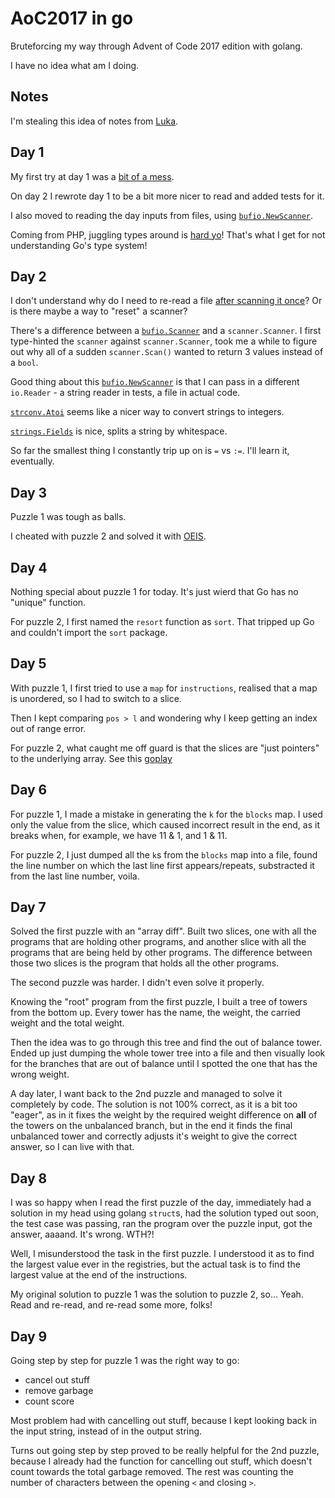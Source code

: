 # AoC2017 in go

Bruteforcing my way through Advent of Code 2017 edition with golang.

I have no idea what am I doing.

## Notes

I'm stealing this idea of notes from [Luka](https://github.com/lmuzinic).


## Day 1

My first try at day 1 was a [bit of a mess](https://github.com/robertbasic/aoc2017/blob/54a103f5910eaa1e4d5558439914011ba5c24d49/day1.go).

On day 2 I rewrote day 1 to be a bit more nicer to read and added tests for it.

I also moved to reading the day inputs from files, using [`bufio.NewScanner`](https://github.com/robertbasic/aoc2017/blob/f6c810294e331c688c5401e0d15e3b4c7004c1d0/day1.go#L16).

Coming from PHP, juggling types around is [hard yo](https://github.com/robertbasic/aoc2017/blob/f6c810294e331c688c5401e0d15e3b4c7004c1d0/day1.go#L47-L50)! That's what I get for not understanding Go's type system!

## Day 2

I don't understand why do I need to re-read a file [after scanning it once](https://github.com/robertbasic/aoc2017/blob/f6c810294e331c688c5401e0d15e3b4c7004c1d0/day2.go#L13-L24)? Or is there maybe a way to "reset" a scanner?

There's a difference between a [`bufio.Scanner`](https://github.com/robertbasic/aoc2017/blob/f6c810294e331c688c5401e0d15e3b4c7004c1d0/day2.go#L27) and a `scanner.Scanner`. I first type-hinted the `scanner` against `scanner.Scanner`, took me a while to figure out why all of a sudden `scanner.Scan()` wanted to return 3 values instead of a `bool`.

Good thing about this [`bufio.NewScanner`](https://github.com/robertbasic/aoc2017/blob/f6c810294e331c688c5401e0d15e3b4c7004c1d0/day2_test.go#L35) is that I can pass in a different `io.Reader` - a string reader in tests, a file in actual code.

[`strconv.Atoi`](https://github.com/robertbasic/aoc2017/blob/f6c810294e331c688c5401e0d15e3b4c7004c1d0/day2.go#L58) seems like a nicer way to convert strings to integers.

[`strings.Fields`](https://github.com/robertbasic/aoc2017/blob/f6c810294e331c688c5401e0d15e3b4c7004c1d0/day2.go#L75) is nice, splits a string by whitespace.

So far the smallest thing I constantly trip up on is `=` vs `:=`. I'll learn it, eventually.

## Day 3

Puzzle 1 was tough as balls.

I cheated with puzzle 2 and solved it with [OEIS](https://oeis.org/A141481).

## Day 4

Nothing special about puzzle 1 for today. It's just wierd that Go has no "unique" function.

For puzzle 2, I first named the `resort` function as `sort`. That tripped up Go and couldn't
import the `sort` package.

## Day 5

With puzzle 1, I first tried to use a `map` for `instructions`, realised that a map is unordered, so I had to
switch to a slice.

Then I kept comparing `pos > l` and wondering why I keep getting an index out of range error.

For puzzle 2, what caught me off guard is that the slices are "just pointers" to the underlying array. See this
[goplay](https://play.golang.org/p/AIzHYPB07F)

## Day 6

For puzzle 1, I made a mistake in generating the `k` for the `blocks` map. I used only the value from the slice,
which caused incorrect result in the end, as it breaks when, for example, we have 11 & 1, and 1 & 11.

For puzzle 2, I just dumped all the `k`s from the `blocks` map into a file, found the line number on which
the last line first appears/repeats, substracted it from the last line number, voila.

## Day 7

Solved the first puzzle with an "array diff". Built two slices, one with all the programs that are holding
other programs, and another slice with all the programs that are being held by other programs. The difference
between those two slices is the program that holds all the other programs.

The second puzzle was harder. I didn't even solve it properly.

Knowing the "root" program from the first puzzle, I built a tree of towers from the bottom up. Every tower
has the name, the weight, the carried weight and the total weight.

Then the idea was to go through this tree and find the out of balance tower. Ended up just dumping the whole
tower tree into a file and then visually look for the branches that are out of balance until I spotted the
one that has the wrong weight.

A day later, I want back to the 2nd puzzle and managed to solve it completely by code. The solution is not 100%
correct, as it is a bit too "eager", as in it fixes the weight by the required weight difference on **all** of
the towers on the unbalanced branch, but in the end it finds the final unbalanced tower and correctly adjusts
it's weight to give the correct answer, so I can live with that.

## Day 8

I was so happy when I read the first puzzle of the day, immediately had a solution in my head using golang
`struct`s, had the solution typed out soon, the test case was passing, ran the program over the puzzle input,
got the answer, aaaand. It's wrong. WTH?!

Well, I misunderstood the task in the first puzzle. I understood it as to find the largest value ever in the
registries, but the actual task is to find the largest value at the end of the instructions.

My original solution to puzzle 1 was the solution to puzzle 2, so... Yeah. Read and re-read, and re-read some
more, folks!

## Day 9

Going step by step for puzzle 1 was the right way to go:

 - cancel out stuff
 - remove garbage
 - count score

Most problem had with cancelling out stuff, because I kept looking back in the input string, instead of in the
output string.

Turns out going step by step proved to be really helpful for the 2nd puzzle, because I already had the function
for cancelling out stuff, which doesn't count towards the total garbage removed. The rest was counting the number
of characters between the opening `<` and closing `>`.